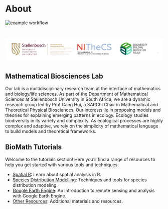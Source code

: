# About
![example workflow](https://github.com/github/docs/actions/workflows/main.yml/badge.svg)
# ![biomath](assets/logo.png)
## Mathematical Biosciences Lab
Our lab is a multidisciplinary research team at the interface of mathematics and biology/life sciences. As part of the Department of Mathematical Sciences at Stellenbosch University in South Africa, we are a dynamic research group led by Prof Cang Hui, a SARChI Chair in Mathematical and Theoretical Physical Biosciences. Our interests lie in proposing models and theories for explaining emerging patterns in ecology. Ecology studies biodiversity in its variety and complexity. As ecological processes are highly complex and adaptive, we rely on the simplicity of mathematical language to build models and theoretical frameworks.

## BioMath Tutorials
Welcome to the tutorials section! Here you’ll find a range of resources to help you get started with various tools and techniques.

- [Spatial R](spatial_r/index.md): Learn about spatial analysis in R.
- [Species Distribution Modelling](sdm/index.md): Techniques and tools for species distribution modeling.
- [Google Earth Engine](gee/index.md): An introduction to remote sensing and analysis with Google Earth Engine.
- [Other Resources](resources/index.md): Additional materials and resources.
